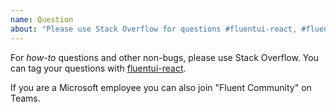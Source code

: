 ```yaml
---
name: Question
about: "Please use Stack Overflow for questions #fluentui-react, #fluentui"
---
```


For _how-to_ questions and other non-bugs, please use Stack Overflow. You can tag your questions with [fluentui-react](https://stackoverflow.com/questions/tagged/fluentui-react).

If you are a Microsoft employee you can also join "Fluent Community" on Teams.
